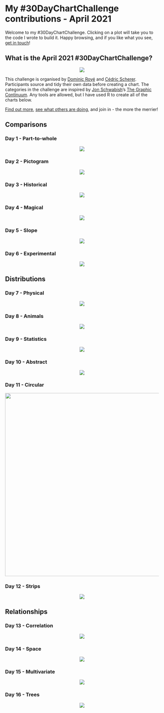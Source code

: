My \#30DayChartChallenge contributions - April 2021
================

Welcome to my \#30DayChartChallenge. Clicking on a plot will take you to
the code I wrote to build it. Happy browsing, and if you like what you
see, [get in touch](https://twitter.com/cararthompson)!

## What is the April 2021 \#30DayChartChallenge?

<p align="center">
<img src="plots/chart-challenge.jpg"/></a>
</p>

This challenge is organised by [Dominic
Royé](https://twitter.com/dr_xeo) and [Cédric
Scherer](https://twitter.com/CedScherer). Participants source and tidy
their own data before creating a chart. The categories in the challenge
are inspired by [Jon Schwabish](https://twitter.com/jschwabish)’s [The
Graphic Continuum](https://policyviz.com/2014/09/09/graphic-continuum/).
Any tools are allowed, but I have used R to create all of the charts
below.

[Find out more](https://twitter.com/30DayChartChall), [see what others
are
doing](https://twitter.com/hashtag/30DayChartChallenge?src=hashtag_click),
and join in - the more the merrier!

## Comparisons

### Day 1 - Part-to-whole

<p align="center">
<a href='scripts/1.1_part-to-whole.R' target='_blank'><img src="plots/1.1_part-to-whole.png"></a>
</p>

### Day 2 - Pictogram

<p align="center">
<a href='scripts/1.2_pictogram.R' target='_blank'><img src="plots/1.2_pictogram.png"></a>
</p>

### Day 3 - Historical

<p align="center">
<a href='scripts/1.3_historical.R' target='_blank'><img src="plots/1.3_historical.png"></a>
</p>

### Day 4 - Magical

<p align="center">
<a href='scripts/1.4_magical.R' target='_blank'><img src="plots/1.4_magical.png"></a>
</p>

### Day 5 - Slope

<p align="center">
<a href='scripts/1.5_slope.R' target='_blank'><img src="plots/1.5_slope.png"></a>
</p>

### Day 6 - Experimental

<p align="center">
<a href='scripts/1.6_experimental.R' target='_blank'><img src="plots/1.6_experimental.gif"></a>
</p>

## Distributions

### Day 7 - Physical

<p align="center">
<a href='scripts/2.1_physical.R' target='_blank'><img src="plots/2.1_physical.png"></a>
</p>

### Day 8 - Animals

<p align="center">
<a href='scripts/2.2_animals.R' target='_blank'><img src="plots/2.2_animals.png"></a>
</p>

### Day 9 - Statistics

<p align="center">
<a href='scripts/2.3_statistical.R' target='_blank'><img src="plots/2.3_statistical.gif"></a>
</p>

### Day 10 - Abstract

<p align="center">
<a href='scripts/2.4_abstract.R' target='_blank'><img src="plots/2.4_abstract.png"></a>
</p>

### Day 11 - Circular

<p align="center">
<a href='scripts/2.5_circular.R' target='_blank'><img src="plots/2.5_circular.png" width="600"></a>
</p>

### Day 12 - Strips

<p align="center">
<a href='scripts/2.6_strips.R' target='_blank'><img src="plots/2.6_strips.png"></a>
</p>

## Relationships

### Day 13 - Correlation

<p align="center">
<a href='scripts/3.1_correlation.R' target='_blank'><img src="plots/3.1_correlation.png"></a>
</p>

### Day 14 - Space

<p align="center">
<a href='https://github.com/cararthompson/tidytuesdays/blob/master/scripts/202007b_astronauts.R' target='_blank'><img src="plots/3.2_space.png"></a>
</p>

### Day 15 - Multivariate

<p align="center">
<a href='scripts/3.3_multivariate.R' target='_blank'><img src="plots/3.3_multivariate.png"></a>
</p>

### Day 16 - Trees

<p align="center">
<a href='https://github.com/cararthompson/tidytuesdays/blob/master/scripts/202007d_penguins.R' target='_blank'><img src="plots/3.4_trees_penguins.png"></a>
</p>
<!-- ### Day 17 - Pop culture -->
<!-- <!-- oscar nominations, overlaps in actors / directors? -->
<!-- ### Day 18 - Connections -->
<!-- <!-- theograph of attributes -->
<!-- ## Time Series -->
<!-- ### Day 19 - Global change -->
<!-- ### Day 20 - Upwards -->
<!-- ### Day 21 - Downwards -->
<!-- ### Day 22 - Animation -->
<!-- How long it takes Frodo vs Zoe vs me with buggy to walk around the block -->
<!-- ### Day 23 - Tiles -->
<!-- ### Day 24 - Monochrome -->
<!-- ## Uncertainties -->
<!-- ### Day 25 -->
<!-- ### Day 26 -->
<!-- ### Day 27 -->
<!-- ### Day 28 -->
<!-- ### Day 29 -->
<!-- ### Day 30 -->
